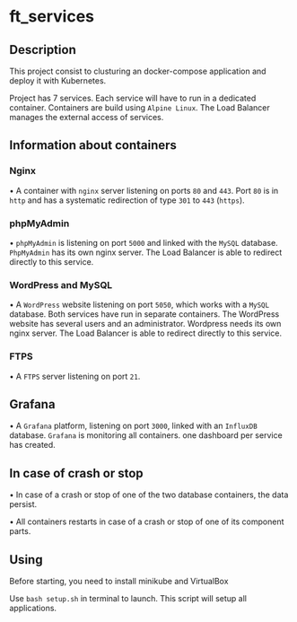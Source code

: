 # ft_services

## Description 

This project consist to clusturing an docker-compose application and deploy it with Kubernetes. 

Project has 7 services. Each service will have to run in a dedicated container. 
Containers are build using `Alpine Linux`. The Load Balancer manages the external access of services.

## Information about containers

### Nginx

 • A container with `nginx` server listening on ports `80` and `443`. Port `80` is in
`http` and has a systematic redirection of type `301` to `443` (`https`).

### phpMyAdmin

 • `phpMyAdmin` is listening on port `5000` and linked with the `MySQL` database. `PhpMyAdmin` has its own nginx server. 
The Load Balancer is able to redirect directly to this service.

### WordPress and MySQL

 • A `WordPress` website listening on port `5050`, which works with a `MySQL` database.
Both services  have run in separate containers. The WordPress website has
several users and an administrator. Wordpress needs its own nginx server. The
Load Balancer is able to redirect directly to this service.

### FTPS

 • A `FTPS` server listening on port `21`.

## Grafana

 • A `Grafana` platform, listening on port `3000`, linked with an `InfluxDB` database.
`Grafana` is monitoring all containers. one dashboard per service has created.


## In case of crash or stop

 • In case of a crash or stop of one of the two database containers, the data persist.

 • All  containers restarts in case of a crash or stop of one of its component
parts.


## Using

Before starting, you need to install minikube and VirtualBox

Use `bash setup.sh` in terminal to launch. This script will setup
all applications. 
